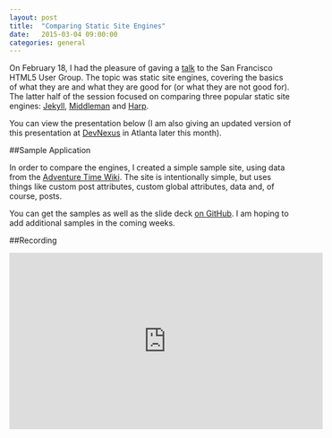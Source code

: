```yaml
---
layout: post
title:  "Comparing Static Site Engines"
date:   2015-03-04 09:00:00
categories: general
---
```


On February 18, I had the pleasure of gaving a [talk](http://www.meetup.com/sfhtml5/events/219180801/) to the San Francisco HTML5 User Group. The topic was static site engines, covering the basics of what they are and what they are good for (or what they are not good for). The latter half of the session focused on comparing three popular static site engines: [Jekyll](http://jekyllrb.com/), [Middleman](https://middlemanapp.com/) and [Harp](http://harpjs.com/).

You can view the presentation below (I am also giving an updated version of this presentation at [DevNexus](https://www.devnexus.com/s/index) in Atlanta later this month).

##Sample Application

In order to compare the engines, I created a simple sample site, using data from the [Adventure Time Wiki](http://adventuretime.wikia.com/wiki/Adventure_Time_with_Finn_and_Jake_Wiki). The site is intentionally simple, but uses things like custom post attributes, custom global attributes, data and, of course, posts.

You can get the samples as well as the slide deck [on GitHub](https://github.com/remotesynth/Static-Site-Samples). I am hoping to add additional samples in the coming weeks.

##Recording

<iframe width="560" height="315" src="https://www.youtube.com/embed/R-fJWOO1bjE" frameborder="0" allowfullscreen></iframe>